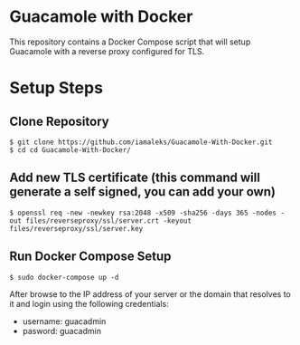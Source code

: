 # Guacamole with Docker

This repository contains a Docker Compose script that will setup Guacamole with a reverse proxy configured for TLS.

# Setup Steps

## Clone Repository

```
$ git clone https://github.com/iamaleks/Guacamole-With-Docker.git
$ cd cd Guacamole-With-Docker/
```

## Add new TLS certificate (this command will generate a self signed, you can add your own)

```
$ openssl req -new -newkey rsa:2048 -x509 -sha256 -days 365 -nodes -out files/reverseproxy/ssl/server.crt -keyout files/reverseproxy/ssl/server.key
```

## Run Docker Compose Setup

```
$ sudo docker-compose up -d
```

After browse to the IP address of your server or the domain that resolves to it and login using the following credentials:
- username: guacadmin
- pasword: guacadmin
